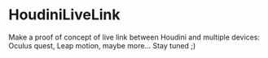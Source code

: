 # HoudiniLiveLink
Make a proof of concept of live link between Houdini and multiple devices: Oculus quest, Leap motion, maybe more... Stay tuned ;)
